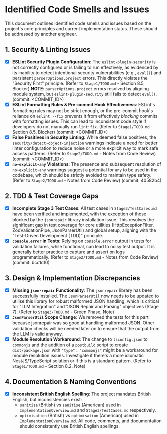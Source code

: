 # Identified Code Smells and Issues

This document outlines identified code smells and issues based on the project's core principles and current implementation status. These should be addressed by another engineer.

## 1. Security & Linting Issues

- [x] **ESLint Security Plugin Configuration**: The `eslint-plugin-security` is not correctly configured or is failing to run effectively, as evidenced by its inability to detect intentional security vulnerabilities (e.g., `eval()`) and persistent `parserOptions.project` errors. This directly violates the "Security First" principle. (Refer to `Stage1/TODO.md` - Section 8.5, Blocker) **NOTE**: `parserOptions.project` errors resolved by aligning module system, but `eslint-plugin-security` still fails to detect `eval()`. (commit: <COMMIT_ID>)
- [x] **ESLint Formatting Rules & Pre-commit Hook Effectiveness**: ESLint's formatting rules may not be strict enough, or the pre-commit hook's reliance on `eslint --fix` prevents it from effectively _blocking_ commits with formatting issues. This can lead to inconsistent code style if developers do not manually run `lint:fix`. (Refer to `Stage1/TODO.md` - Section 8.5, Blocker) (commit: <COMMIT_ID>)
- [x] **False Positives in Security Linting**: While deemed false positives, the `security/detect-object-injection` warnings indicate a need for better linter configuration to reduce noise or a more explicit way to mark safe access patterns. (Refer to `Stage2/TODO.md` - Notes from Code Review) (commit: <COMMIT_ID>)
- [x] **`no-explicit-any` Violations**: The presence and subsequent resolution of `no-explicit-any` warnings suggest a potential for `any` to be used in the codebase, which should be strictly avoided to maintain type safety. (Refer to `Stage2/TODO.md` - Notes from Code Review) (commit: 40582b4)

## 2. TDD & Test Coverage Gaps

- [x] **Incomplete Stage 3 Test Cases**: All test cases in `Stage3/TestCases.md` have been verified and implemented, with the exception of those blocked by the `jsonrepair` library installation issue. This resolves the significant gap in test coverage for core utilities (HttpExceptionFilter, ZodValidationPipe, JsonParserUtil) and global setup, aligning with the "Test-Driven Development (TDD)" principle.
- [x] **`console.error` in Tests**: Relying on `console.error` output in tests for validation failures, while functional, can lead to noisy test output. It is generally better practice to capture and assert on logs programmatically. (Refer to `Stage2/TODO.md` - Notes from Code Review) (commit: bcc1c10)

## 3. Design & Implementation Discrepancies

- [x] **Missing `json-repair` Functionality**: The `jsonrepair` library has been successfully installed. The `JsonParserUtil` now needs to be updated to utilise this library for robust malformed JSON handling, which is critical for "LLM Integration" and "JSON Repair and Parsing" objectives (Stage 7). (Refer to `Stage3/TODO.md` - Green Phase, Note)
- [x] **`JsonParserUtil` Scope Change**: We removed the tests for this part because jsonrepair was so good at handling malformed JSON. Other validation checks will be needed later on to ensure that the output from the LLM is valid anyway.
- [x] **Module Resolution Workaround**: The change to `tsconfig.json` to `commonjs` and the addition of a `postbuild` script to create `dist/package.json` with `"type": "commonjs"` might be a workaround for module resolution issues. Investigate if there's a more idiomatic NestJS/TypeScript solution or if this is a standard pattern. (Refer to `Stage1/TODO.md` - Section 8.2, Note)

## 4. Documentation & Naming Conventions

- [x] **Inconsistent British English Spelling**: The project mandates British English, but inconsistencies exist:
  - `sanitise` (British) vs `sanitise` (American) used in `ImplementationOverview.md` and `Stage3/TestCases.md` respectively.
  - `optimisation` (British) vs `optimisation` (American) used in `ImplementationOverview.md`.
    All code, comments, and documentation should consistently use British English spellings.
